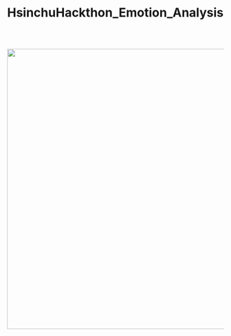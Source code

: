 # HsinchuHackthon_Emotion_Analysis
<br />
<br />
<p align="center">
  <img src="https://user-images.githubusercontent.com/20013955/33354834-b83aa654-d4ef-11e7-99ab-81f4d9de40b3.png" width="650"/>
</p>

